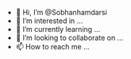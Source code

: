 - 👋 Hi, I’m @Sobhanhamdarsi
- 👀 I’m interested in ...
- 🌱 I’m currently learning ...
- 💞️ I’m looking to collaborate on ...
- 📫 How to reach me ...

<!---
Sobhanhamdarsi/Sobhanhamdarsi is a ✨ special ✨ repository because its `README.md` (this file) appears on your GitHub profile.
You can click the Preview link to take a look at your changes.
--->
